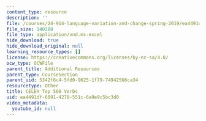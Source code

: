 ```yaml
---
content_type: resource
description: ''
file: /courses/24-914-language-variation-and-change-spring-2019/ea4491df60914278551c6a9e9c5bc3d0_CELEXTop500.xls
file_size: 140288
file_type: application/vnd.ms-excel
hide_download: true
hide_download_original: null
learning_resource_types: []
license: https://creativecommons.org/licenses/by-nc-sa/4.0/
ocw_type: OCWFile
parent_title: Additional Resources
parent_type: CourseSection
parent_uid: 5342f6c4-5fd0-9625-1f79-74942566ca34
resourcetype: Other
title: CELEX Top 500 Verbs
uid: ea4491df-6091-4278-551c-6a9e9c5bc3d0
video_metadata:
  youtube_id: null
---
```

